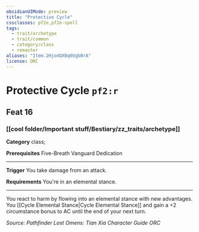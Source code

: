 ```yaml
---
obsidianUIMode: preview
title: "Protective Cycle"
cssclasses: pf2e,pf2e-spell
tags:
  - trait/archetype
  - trait/common
  - category/class
  - remaster
aliases: "Item.2Hjo4QXBq0UgbBrA"
license: ORC
---
```

# Protective Cycle `pf2:r`
## Feat 16
### [[cool folder/Important stuff/Bestiary/zz_traits/archetype]]

**Category** class; 



**Prerequisites** Five-Breath Vanguard Dedication
* * *
**Trigger** You take damage from an attack.

**Requirements** You're in an elemental stance.

* * *

You react to harm by flowing into an elemental stance with new advantages. You [[Cycle Elemental Stance|Cycle Elemental Stance]] and gain a +2 circumstance bonus to AC until the end of your next turn.

*Source: Pathfinder Lost Omens: Tian Xia Character Guide*
*ORC*